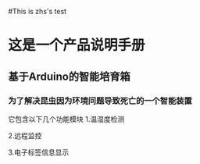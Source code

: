 #This is zhs's test
# 这是一个产品说明手册
## 基于Arduino的智能培育箱
### 为了解决昆虫因为环境问题导致死亡的一个智能装置
它包含以下几个功能模块
1.温湿度检测

2.远程监控

3.电子标签信息显示
